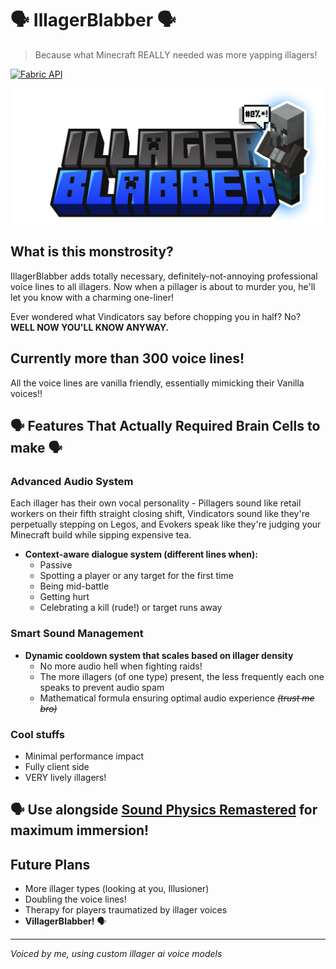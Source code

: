 # 🗣️ IllagerBlabber 🗣️

> Because what Minecraft REALLY needed was more yapping illagers!

[![Fabric API](https://img.shields.io/badge/Fabric%20API-Required-brightgreen)](https://fabricmc.net/)

<p align="center">
  <img src="src/main/resources/assets/illagerblabber/illagerblabbertitle2.png">
</p>

## What is this monstrosity?

IllagerBlabber adds totally necessary, definitely-not-annoying professional voice lines to all illagers.
Now when a pillager is about to murder you, he'll let you know with a charming one-liner!

Ever wondered what Vindicators say before chopping you in half? No? **WELL NOW YOU'LL KNOW ANYWAY.**

## Currently more than 300 voice lines! 
All the voice lines are vanilla friendly, essentially mimicking their Vanilla voices!!

##  🗣️ Features That Actually Required Brain Cells to make 🗣️

### Advanced Audio System
Each illager has their own vocal personality - Pillagers sound like retail workers on their fifth straight closing shift, Vindicators sound like they're perpetually stepping on Legos, and Evokers speak like they're judging your Minecraft build while sipping expensive tea.
- **Context-aware dialogue system (different lines when):**
  - Passive
  - Spotting a player or any target for the first time
  - Being mid-battle
  - Getting hurt
  - Celebrating a kill (rude!) or target runs away

### Smart Sound Management
- **Dynamic cooldown system that scales based on illager density**
  - No more audio hell when fighting raids!
  - The more illagers (of one type) present, the less frequently each one speaks to prevent audio spam
  - Mathematical formula ensuring optimal audio experience ~~_(trust me bro)_~~

### Cool stuffs
- Minimal performance impact
- Fully client side
- VERY lively illagers!

## 🗣️ Use alongside [Sound Physics Remastered](https://modrinth.com/mod/sound-physics-remastered) for maximum immersion!

## Future Plans

- More illager types (looking at you, Illusioner)
- Doubling the voice lines!
- Therapy for players traumatized by illager voices
- **VillagerBlabber!** 🗣️




---

*Voiced by me, using custom illager ai voice models*
